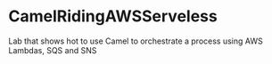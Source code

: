 # CamelRidingAWSServeless
Lab that shows hot to use Camel to orchestrate a process using AWS Lambdas, SQS and SNS
